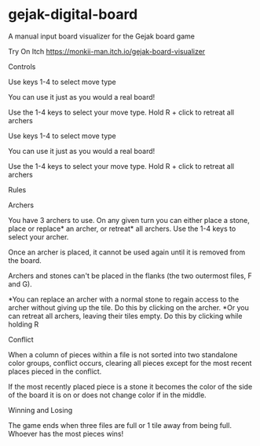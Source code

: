 # gejak-digital-board
A manual input board visualizer for the Gejak board game

Try On Itch
https://monkii-man.itch.io/gejak-board-visualizer


Controls

Use keys 1-4 to select move type

You can use it just as you would a real board!

Use the 1-4 keys to select your move type.
Hold R + click to retreat all archers

Use keys 1-4 to select move type

You can use it just as you would a real board!

Use the 1-4 keys to select your move type.
Hold R + click to retreat all archers



Rules

Archers

You have 3 archers to use. On any given turn you can either place a stone, place or replace* an archer, or retreat* all archers. Use the 1-4 keys to select your archer.

Once an archer is placed, it cannot be used again until it is removed from the board.

Archers and stones can't be placed in the flanks (the two outermost files, F and G).

*You can replace an archer with a normal stone to regain access to the archer without giving up the tile. Do this by clicking on the archer.
*Or you can retreat all archers, leaving their tiles empty. Do this by clicking while holding R

Conflict

When a column of pieces within a file is not sorted into two standalone color groups, conflict occurs, clearing all pieces except for the most recent places pieced in the conflict.

If the most recently placed piece is a stone it becomes the color of the side of the board it is on or does not change color if in the middle.

Winning and Losing

The game ends when three files are full or 1 tile away from being full.  Whoever has the most pieces wins!
